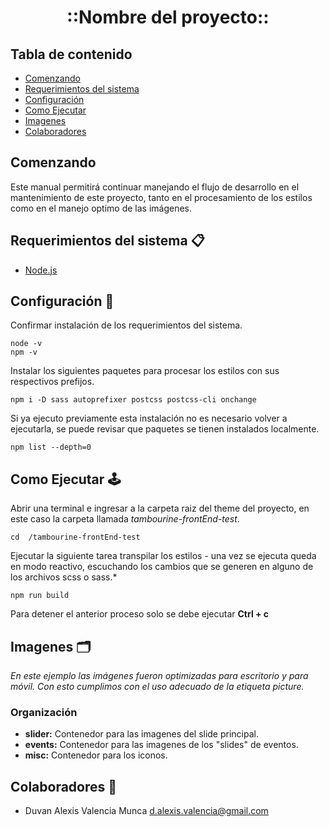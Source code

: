 <p align="center">
  <h1 align="center"><b>::Nombre del proyecto::</b></h1>
</p>

## Tabla de contenido

- [Comenzando](#comenzando)
- [Requerimientos del sistema](#requerimientos-del-sistema-📋)
- [Configuración](#configuración-🔧)
- [Como Ejecutar](#como-ejecutar-🕹️)
- [Imagenes](#imagenes-🕹️)
- [Colaboradores](#colaboradores-🏓)


## Comenzando

Este manual permitirá continuar manejando el flujo de desarrollo en el mantenimiento de este proyecto, tanto en el procesamiento de los estilos como en el manejo optimo de las imágenes.


## Requerimientos del sistema 📋

- [Node.js](https://nodejs.org/en/)


## Configuración 🔧

Confirmar instalación de los requerimientos del sistema.

    node -v
    npm -v

Instalar los siguientes paquetes para procesar los estilos con sus respectivos prefijos.

    npm i -D sass autoprefixer postcss postcss-cli onchange

Si ya ejecuto previamente esta instalación no es necesario volver a ejecutarla, se puede revisar que paquetes se tienen instalados localmente.

    npm list --depth=0


## Como Ejecutar 🕹️

Abrir una terminal e ingresar a la carpeta raiz del theme del proyecto, en este caso la carpeta llamada *tambourine-frontEnd-test*.

    cd  /tambourine-frontEnd-test

Ejecutar la siguiente tarea transpilar los estilos - una vez se ejecuta queda en modo reactivo, escuchando los cambios que se generen en alguno de los archivos scss o sass.*

    npm run build

Para detener el anterior proceso solo se debe ejecutar **Ctrl + c**


## Imagenes 🗂️

_En este ejemplo las imágenes fueron optimizadas para escritorio y para móvil. Con esto cumplimos con el uso adecuado de la etiqueta picture._

### Organización
- **slider:** Contenedor para las imagenes del slide principal.
- **events:** Contenedor para las imagenes de los "slides" de eventos.
- **misc:** Contenedor para los iconos.


## Colaboradores 🏓

- Duvan Alexis Valencia Munca <d.alexis.valencia@gmail.com>